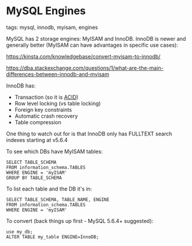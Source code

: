# MySQL Engines

tags: mysql, innodb, myisam, engines

MySQL has 2 storage engines: MyISAM and InnoDB. InnoDB is newer and generally better (MyISAM can have advantages in specific use cases):

https://kinsta.com/knowledgebase/convert-myisam-to-innodb/

https://dba.stackexchange.com/questions/1/what-are-the-main-differences-between-innodb-and-myisam

InnoDB has:
* Transaction (so it is [ACID](https://en.wikipedia.org/wiki/ACID))
* Row level locking (vs table locking)
* Foreign key constraints
* Automatic crash recovery
* Table compression


One thing to watch out for is that InnoDB only has FULLTEXT search indexes starting at v5.6.4

To see which DBs have MyISAM tables:

```mysql
SELECT TABLE_SCHEMA
FROM information_schema.TABLES
WHERE ENGINE = 'myISAM'
GROUP BY TABLE_SCHEMA
```

To list each table and the DB it's in:

```mysql
SELECT TABLE_SCHEMA, TABLE_NAME, ENGINE
FROM information_schema.TABLES
WHERE ENGINE = 'myISAM'
```

To convert (back things up first - MySQL 5.6.4+ suggested):

```mysql
use my_db;
ALTER TABLE my_table ENGINE=InnoDB;
```
